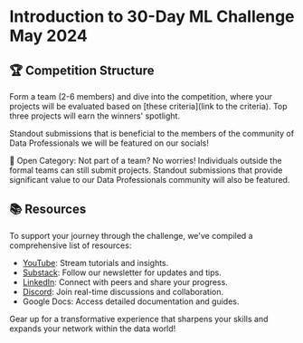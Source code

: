 # Introduction to 30-Day ML Challenge May 2024

## 🏆 Competition Structure

Form a team (2-6 members) and dive into the competition, where your projects will be evaluated based on [these criteria](link to the criteria). Top three projects will earn the winners' spotlight.

Standout submissions that is beneficial to the members of the community of Data Professionals we will be featured on our socials!

🌟 Open Category: Not part of a team? No worries! Individuals outside the formal teams can still submit projects. Standout submissions that provide significant value to our Data Professionals community will also be featured.

## 📚 Resources

To support your journey through the challenge, we've compiled a comprehensive list of resources:

- [YouTube](https://www.youtube.com/channel/UCv9TSSXw9SVWdQreJo2ZU_Q): Stream tutorials and insights.
- [Substack](https://breakintodata.substack.com/about): Follow our newsletter for updates and tips.
- [LinkedIn](https://www.linkedin.com/company/break-into-data/): Connect with peers and share your progress.
- [Discord](https://discord.gg/G6wwZXrFPB): Join real-time discussions and collaboration.
- Google Docs: Access detailed documentation and guides.

Gear up for a transformative experience that sharpens your skills and expands your network within the data world!
